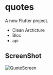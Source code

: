# quotes

A new Flutter project.

- Clean Arcticture 
- Bloc
- api 

## ScreenShot
![QuoteScreen](https://user-images.githubusercontent.com/78942298/190886867-9e9c24df-6f9f-431a-bae7-d3a3298d86d2.jpeg)
